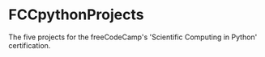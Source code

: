 # FCCpythonProjects
The five projects for the freeCodeCamp's 'Scientific Computing in Python' certification.
